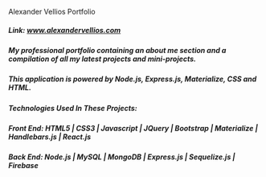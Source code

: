 Alexander Vellios Portfolio
##### Link: www.alexandervellios.com
##### My professional portfolio containing an about me section and a compilation of all my latest projects and mini-projects.
##### This application is powered by Node.js, Express.js, Materialize, CSS and HTML.
##### Technologies Used In These Projects: 
##### Front End: HTML5 | CSS3 | Javascript | JQuery | Bootstrap | Materialize | Handlebars.js | React.js
##### Back End: Node.js | MySQL | MongoDB | Express.js | Sequelize.js | Firebase

